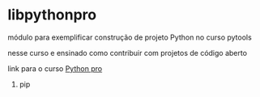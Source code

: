 # libpythonpro
módulo para exemplificar construção de projeto Python no curso pytools

nesse curso e ensinado como contribuir com projetos de código aberto

link para o  curso [Python pro](https://plataforma.dev.pro.br)

1. pip 